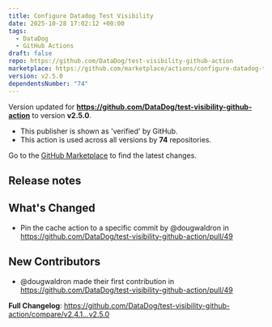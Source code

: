 ```yaml
---
title: Configure Datadog Test Visibility
date: 2025-10-28 17:02:12 +00:00
tags:
  - DataDog
  - GitHub Actions
draft: false
repo: https://github.com/DataDog/test-visibility-github-action
marketplace: https://github.com/marketplace/actions/configure-datadog-test-visibility
version: v2.5.0
dependentsNumber: "74"
---
```



Version updated for **https://github.com/DataDog/test-visibility-github-action** to version **v2.5.0**.
- This publisher is shown as 'verified' by GitHub.
- This action is used across all versions by **74** repositories.

Go to the [GitHub Marketplace](https://github.com/marketplace/actions/configure-datadog-test-visibility) to find the latest changes.

## Release notes

## What's Changed
* Pin the cache action to a specific commit by @dougwaldron in https://github.com/DataDog/test-visibility-github-action/pull/49

## New Contributors
* @dougwaldron made their first contribution in https://github.com/DataDog/test-visibility-github-action/pull/49

**Full Changelog**: https://github.com/DataDog/test-visibility-github-action/compare/v2.4.1...v2.5.0
